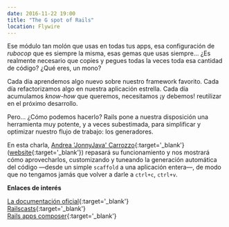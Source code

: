 ```yaml
---
date: 2016-11-22 19:00
title: "The G spot of Rails"
location: Flywire
---
```


Ese módulo tan molón que usas en todas tus apps, esa configuración de _rubocop_ que es siempre la misma, esas gemas que usas siempre... ¿Es realmente necesario que copies y pegues todas la veces toda esa cantidad de código? ¿Qué eres, un mono?

Cada día aprendemos algo nuevo sobre nuestro framework favorito. Cada día refactorizamos algo en nuestra aplicación estrella. Cada día acumulamos _know-how_ que queremos, necesitamos ¡y debemos! reutilizar en el próximo desarrollo.

Pero… ¿Cómo podemos hacerlo? Rails pone a nuestra disposición una herramienta muy potente, y a veces subestimada, para simplificar y optimizar nuestro flujo de trabajo: los generadores.

En esta charla, [Andrea 'JonnyJava' Carrozzo](https://es.linkedin.com/in/andreacarrozzo){:target='_blank'} ([website](http://www.jonnyjava.net/){:target='_blank'}) repasará su funcionamiento y nos mostrará cómo aprovecharlos, customizando y tuneando la generación automática del código —desde un simple `scaffold` a una aplicación entera—, de modo que no tengamos jamás que volver a darle a `ctrl+c`, `ctrl+v`.

**Enlaces de interés**

[La documentación oficial](http://guides.rubyonrails.org/generators.html){:target='_blank'}  
[Railscasts](http://railscasts.com/episodes/148-app-templates-in-rails-2-3?autoplay=true){:target='_blank'}  
[Rails apps composer](http://railsapps.github.io/){:target='_blank'}
